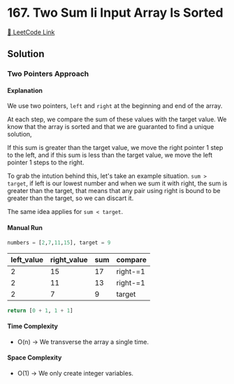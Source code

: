 # 167. Two Sum Ii Input Array Is Sorted

[🔗 LeetCode Link](https://leetcode.com/problems/two-sum-ii-input-array-is-sorted/description/)

## Solution

### Two Pointers Approach

#### Explanation

We use two pointers, `left` and `right` at the beginning and end of the array.

At each step, we compare the sum of these values with the target value.
We know that the array is sorted and that we are guaranted to find a unique solution,

If this sum is greater than the target value, we move the right pointer 1 step to the left,
and if this sum is less than the target value, we move the left pointer 1 steps to the right.

To grab the intution behind this, let's take an example situation.
`sum > target`, if left is our lowest number and when we sum it with right,
the sum is greater than the target, that means that any pair using right
is bound to be greater than the target, so we can discart it.

The same idea applies for `sum < target`.


#### Manual Run

```python
numbers = [2,7,11,15], target = 9
```

left_value | right_value | sum | compare
--- | --- | --- | ----
2 | 15 | 17 | right-=1
2 | 11 | 13 | right-=1
2 | 7 | 9 | target

```python
return [0 + 1, 1 + 1]
```

#### Time Complexity

- O(n) -> We transverse the array a single time.

#### Space Complexity

- O(1) -> We only create integer variables.
